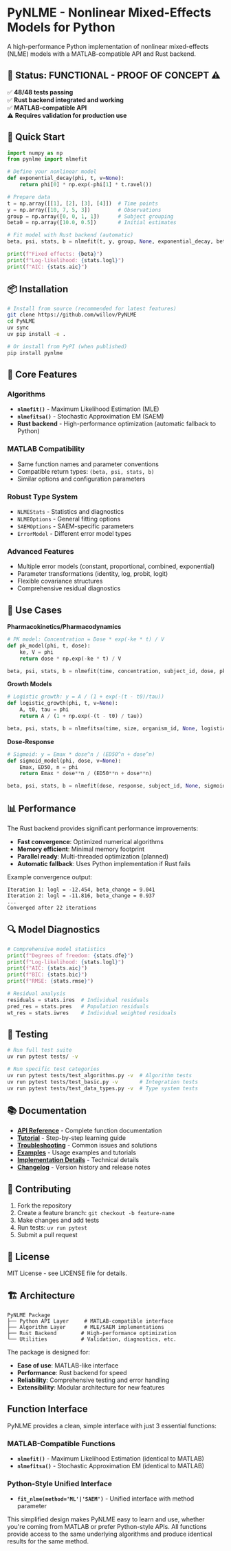 # PyNLME - Nonlinear Mixed-Effects Models for Python

A high-performance Python implementation of nonlinear mixed-effects (NLME) models with a MATLAB-compatible API and Rust backend.

## 🧪 Status: **FUNCTIONAL - PROOF OF CONCEPT** ⚠️

✅ **48/48 tests passing**  
✅ **Rust backend integrated and working**  
✅ **MATLAB-compatible API**  
⚠️ **Requires validation for production use**

## 🚀 Quick Start

```python
import numpy as np
from pynlme import nlmefit

# Define your nonlinear model
def exponential_decay(phi, t, v=None):
    return phi[0] * np.exp(-phi[1] * t.ravel())

# Prepare data
t = np.array([[1], [2], [3], [4]])  # Time points
y = np.array([10, 7, 5, 3])         # Observations
group = np.array([0, 0, 1, 1])      # Subject grouping
beta0 = np.array([10.0, 0.5])       # Initial estimates

# Fit model with Rust backend (automatic)
beta, psi, stats, b = nlmefit(t, y, group, None, exponential_decay, beta0)

print(f"Fixed effects: {beta}")
print(f"Log-likelihood: {stats.logl}")
print(f"AIC: {stats.aic}")
```

## 📦 Installation

```bash
# Install from source (recommended for latest features)
git clone https://github.com/willov/PyNLME
cd PyNLME
uv sync
uv pip install -e .

# Or install from PyPI (when published)
pip install pynlme
```

## 🔧 Core Features

### **Algorithms**
- **`nlmefit()`** - Maximum Likelihood Estimation (MLE) 
- **`nlmefitsa()`** - Stochastic Approximation EM (SAEM)
- **Rust backend** - High-performance optimization (automatic fallback to Python)

### **MATLAB Compatibility**
- Same function names and parameter conventions
- Compatible return types: `(beta, psi, stats, b)`
- Similar options and configuration parameters

### **Robust Type System**
- `NLMEStats` - Statistics and diagnostics
- `NLMEOptions` - General fitting options  
- `SAEMOptions` - SAEM-specific parameters
- `ErrorModel` - Different error model types

### **Advanced Features**
- Multiple error models (constant, proportional, combined, exponential)
- Parameter transformations (identity, log, probit, logit)
- Flexible covariance structures
- Comprehensive residual diagnostics

## 🎯 Use Cases

**Pharmacokinetics/Pharmacodynamics**
```python
# PK model: Concentration = Dose * exp(-ke * t) / V
def pk_model(phi, t, dose):
    ke, V = phi
    return dose * np.exp(-ke * t) / V

beta, psi, stats, b = nlmefit(time, concentration, subject_id, dose, pk_model, [0.1, 50])
```

**Growth Models**
```python  
# Logistic growth: y = A / (1 + exp(-(t - t0)/tau))
def logistic_growth(phi, t, v=None):
    A, t0, tau = phi
    return A / (1 + np.exp(-(t - t0) / tau))

beta, psi, stats, b = nlmefitsa(time, size, organism_id, None, logistic_growth, [100, 10, 2])
```

**Dose-Response**
```python
# Sigmoid: y = Emax * dose^n / (ED50^n + dose^n)  
def sigmoid_model(phi, dose, v=None):
    Emax, ED50, n = phi
    return Emax * dose**n / (ED50**n + dose**n)

beta, psi, stats, b = nlmefit(dose, response, subject_id, None, sigmoid_model, [100, 10, 1])
```

## 📊 Performance

The Rust backend provides significant performance improvements:

- **Fast convergence**: Optimized numerical algorithms
- **Memory efficient**: Minimal memory footprint
- **Parallel ready**: Multi-threaded optimization (planned)
- **Automatic fallback**: Uses Python implementation if Rust fails

Example convergence output:
```
Iteration 1: logl = -12.454, beta_change = 9.041
Iteration 2: logl = -11.816, beta_change = 0.937
...
Converged after 22 iterations
```

## 🔍 Model Diagnostics

```python
# Comprehensive model statistics
print(f"Degrees of freedom: {stats.dfe}")
print(f"Log-likelihood: {stats.logl}")
print(f"AIC: {stats.aic}")  
print(f"BIC: {stats.bic}")
print(f"RMSE: {stats.rmse}")

# Residual analysis
residuals = stats.ires  # Individual residuals
pred_res = stats.pres   # Population residuals  
wt_res = stats.iwres    # Individual weighted residuals
```

## 🧪 Testing

```bash
# Run full test suite
uv run pytest tests/ -v

# Run specific test categories
uv run pytest tests/test_algorithms.py -v  # Algorithm tests
uv run pytest tests/test_basic.py -v       # Integration tests
uv run pytest tests/test_data_types.py -v  # Type system tests
```

## 📚 Documentation

- **[API Reference](api_reference.md)** - Complete function documentation
- **[Tutorial](tutorial.md)** - Step-by-step learning guide
- **[Troubleshooting](troubleshooting.md)** - Common issues and solutions
- **[Examples](../examples/)** - Usage examples and tutorials
- **[Implementation Details](implementation.md)** - Technical details
- **[Changelog](../CHANGELOG.md)** - Version history and release notes

## 🤝 Contributing

1. Fork the repository
2. Create a feature branch: `git checkout -b feature-name`
3. Make changes and add tests
4. Run tests: `uv run pytest`
5. Submit a pull request

## 📄 License

MIT License - see LICENSE file for details.

## 🏗️ Architecture

```
PyNLME Package
├── Python API Layer     # MATLAB-compatible interface
├── Algorithm Layer      # MLE/SAEM implementations  
├── Rust Backend        # High-performance optimization
└── Utilities           # Validation, diagnostics, etc.
```

The package is designed for:
- **Ease of use**: MATLAB-like interface
- **Performance**: Rust backend for speed
- **Reliability**: Comprehensive testing and error handling
- **Extensibility**: Modular architecture for new features

## Function Interface

PyNLME provides a clean, simple interface with just 3 essential functions:

### MATLAB-Compatible Functions

- **`nlmefit()`** - Maximum Likelihood Estimation (identical to MATLAB)
- **`nlmefitsa()`** - Stochastic Approximation EM (identical to MATLAB)

### Python-Style Unified Interface

- **`fit_nlme(method='ML'|'SAEM')`** - Unified interface with method parameter

This simplified design makes PyNLME easy to learn and use, whether you're coming from MATLAB or prefer Python-style APIs. All functions provide access to the same underlying algorithms and produce identical results for the same method.
